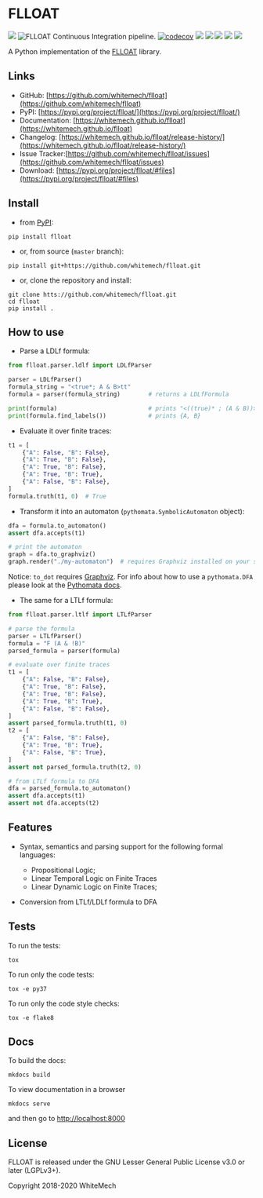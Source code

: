 # FLLOAT

[![](https://img.shields.io/pypi/v/flloat.svg)](https://pypi.python.org/pypi/flloat)
![FLLOAT Continuous Integration pipeline.](https://github.com/whitemech/flloat/workflows/FLLOAT%20Continuous%20Integration%20pipeline./badge.svg)
[![codecov](https://codecov.io/gh/whitemech/flloat/branch/master/graph/badge.svg)](https://codecov.io/gh/whitemech/flloat)
[![](https://img.shields.io/badge/docs-mkdocs-9cf)](https://www.mkdocs.org/)
[![](https://img.shields.io/badge/flake8-checked-blueviolet)](https://img.shields.io/badge/flake8-checked-blueviolet)
[![](https://img.shields.io/badge/mypy-checked-blue)](https://img.shields.io/badge/mypy-checked-blue)
[![](https://img.shields.io/badge/license-LGPLv3%2B-blue)](https://img.shields.io/badge/license-LGPLv3%2B-blue)
[![](https://zenodo.org/badge/DOI/10.5281/zenodo.2577006.svg)](https://doi.org/10.5281/zenodo.2577006)

A Python implementation of the [FLLOAT](https://github.com/RiccardoDeMasellis/FLLOAT.git) library.

## Links

- GitHub: [https://github.com/whitemech/flloat](https://github.com/whitemech/flloat)
- PyPI: [https://pypi.org/project/flloat/](https://pypi.org/project/flloat/)
- Documentation: [https://whitemech.github.io/flloat](https://whitemech.github.io/flloat)
- Changelog: [https://whitemech.github.io/flloat/release-history/](https://whitemech.github.io/flloat/release-history/)
- Issue Tracker:[https://github.com/whitemech/flloat/issues](https://github.com/whitemech/flloat/issues)
- Download: [https://pypi.org/project/flloat/#files](https://pypi.org/project/flloat/#files)

## Install

- from [PyPI](https://pypi.org/project/flloat/):
```
pip install flloat
```
- or, from source (`master` branch):
```
pip install git+https://github.com/whitemech/flloat.git
```

- or, clone the repository and install:
```
git clone htts://github.com/whitemech/flloat.git
cd flloat
pip install .
```
## How to use

* Parse a LDLf formula:

```python
from flloat.parser.ldlf import LDLfParser

parser = LDLfParser()
formula_string = "<true*; A & B>tt"
formula = parser(formula_string)        # returns a LDLfFormula

print(formula)                          # prints "<((true)* ; (A & B))>(tt)"
print(formula.find_labels())            # prints {A, B}
```

*  Evaluate it over finite traces:

```python
t1 = [
    {"A": False, "B": False},
    {"A": True, "B": False},
    {"A": True, "B": False},
    {"A": True, "B": True},
    {"A": False, "B": False},
]
formula.truth(t1, 0)  # True
```

* Transform it into an automaton (``pythomata.SymbolicAutomaton`` object):

```python
dfa = formula.to_automaton()
assert dfa.accepts(t1)

# print the automaton
graph = dfa.to_graphviz()
graph.render("./my-automaton")  # requires Graphviz installed on your system.
```

Notice: `to_dot` requires [Graphviz](https://graphviz.gitlab.io/download/).
For info about how to use a `pythomata.DFA` please look at the [Pythomata docs](https://github.com/whitemech/pythomata).

* The same for a LTLf formula:

```python
from flloat.parser.ltlf import LTLfParser

# parse the formula
parser = LTLfParser()
formula = "F (A & !B)"
parsed_formula = parser(formula)

# evaluate over finite traces
t1 = [
    {"A": False, "B": False},
    {"A": True, "B": False},
    {"A": True, "B": False},
    {"A": True, "B": True},
    {"A": False, "B": False},
]
assert parsed_formula.truth(t1, 0)
t2 = [
    {"A": False, "B": False},
    {"A": True, "B": True},
    {"A": False, "B": True},
]
assert not parsed_formula.truth(t2, 0)

# from LTLf formula to DFA
dfa = parsed_formula.to_automaton()
assert dfa.accepts(t1)
assert not dfa.accepts(t2)
```

## Features

* Syntax, semantics and parsing support for the following formal languages:
    * Propositional Logic;
    * Linear Temporal Logic on Finite Traces
    * Linear Dynamic Logic on Finite Traces;

* Conversion from LTLf/LDLf formula to DFA

## Tests

To run the tests:

    tox

To run only the code tests:

    tox -e py37

To run only the code style checks:

    tox -e flake8

## Docs

To build the docs:


    mkdocs build


To view documentation in a browser


    mkdocs serve


and then go to [http://localhost:8000](http://localhost:8000)


## License

FLLOAT is released under the GNU Lesser General Public License v3.0 or later (LGPLv3+).

Copyright 2018-2020 WhiteMech

